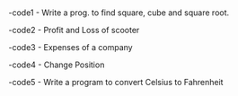 #
-code1 - Write a prog. to find square, cube and square root.

-code2 - Profit and Loss of scooter

-code3 - Expenses of a company

-code4 - Change Position

-code5 - Write a program to convert Celsius to Fahrenheit
#